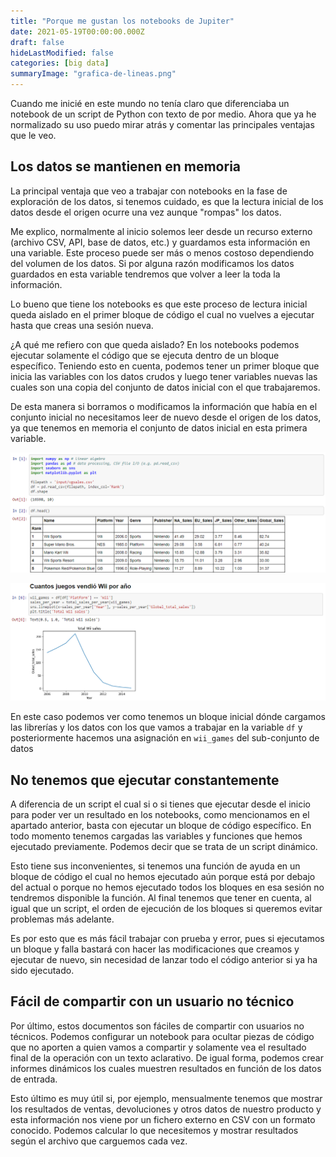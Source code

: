 ```yaml
---
title: "Porque me gustan los notebooks de Jupiter"
date: 2021-05-19T00:00:00.000Z
draft: false
hideLastModified: false
categories: [big data]
summaryImage: "grafica-de-lineas.png"
---
```


Cuando me inicié en este mundo no tenía claro que diferenciaba un notebook de un script de Python con texto de por medio. Ahora que ya he normalizado su uso puedo mirar atrás y comentar las principales ventajas que le veo.

## Los datos se mantienen en memoria

La principal ventaja que veo a trabajar con notebooks en la fase de exploración de los datos, si tenemos cuidado, es que la lectura inicial de los datos desde el origen ocurre una vez aunque "rompas" los datos.

Me explico, normalmente al inicio solemos leer desde un recurso externo (archivo CSV, API, base de datos, etc.) y guardamos esta información en una variable. Este proceso puede ser más o menos costoso dependiendo del volumen de los datos. Si por alguna razón modificamos los datos guardados en esta variable tendremos que volver a leer la toda la información.

Lo bueno que tiene los notebooks es que este proceso de lectura inicial queda aislado en el primer bloque de código el cual no vuelves a ejecutar hasta que creas una sesión nueva.

¿A qué me refiero con que queda aislado? En los notebooks podemos ejecutar solamente el código que se ejecuta dentro de un bloque específico. Teniendo esto en cuenta, podemos tener un primer bloque que inicia las variables con los datos crudos y luego tener variables nuevas las cuales son una copia del conjunto de datos inicial con el que trabajaremos.

De esta manera si borramos o modificamos la información que había en el conjunto inicial no necesitamos leer de nuevo desde el origen de los datos, ya que tenemos en memoria el conjunto de datos inicial en esta primera variable.

![captura de código de inicialización del conjunto de datos](inicializacion-de-datos.png)

![grafica de lineas](grafica-de-lineas.png)

En este caso podemos ver como tenemos un bloque inicial dónde cargamos las librerías y los datos con los que vamos a trabajar en la variable `df` y posteriormente hacemos una asignación en `wii_games` del sub-conjunto de datos

## No tenemos que ejecutar constantemente

A diferencia de un script el cual si o si tienes que ejecutar desde el inicio para poder ver un resultado en los notebooks, como mencionamos en el apartado anterior, basta con ejecutar un bloque de código específico. En todo momento tenemos cargadas las variables y funciones que hemos ejecutado previamente. Podemos decir que se trata de un script dinámico.

Esto tiene sus inconvenientes, si tenemos una función de ayuda en un bloque de código el cual no hemos ejecutado aún porque está por debajo del actual o porque no hemos ejecutado todos los bloques en esa sesión no tendremos disponible la función. Al final tenemos que tener en cuenta, al igual que un script, el orden de ejecución de los bloques si queremos evitar problemas más adelante.

Es por esto que es más fácil trabajar con prueba y error, pues si ejecutamos un bloque y falla bastará con hacer las modificaciones que creamos y ejecutar de nuevo, sin necesidad de lanzar todo el código anterior si ya ha sido ejecutado.

## Fácil de compartir con un usuario no técnico

Por último, estos documentos son fáciles de compartir con usuarios no técnicos. Podemos configurar un notebook para ocultar piezas de código que no aporten a quien vamos a compartir y solamente vea el resultado final de la operación con un texto aclarativo. De igual forma, podemos crear informes dinámicos los cuales muestren resultados en función de los datos de entrada.

Esto último es muy útil si, por ejemplo, mensualmente tenemos que mostrar los resultados de ventas, devoluciones y otros datos de nuestro producto y esta información nos viene por un fichero externo en CSV con un formato conocido. Podemos calcular lo que necesitemos y mostrar resultados según el archivo que carguemos cada vez.
